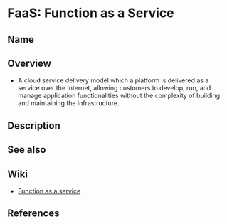 # FaaS: Function as a Service

## Name

## Overview
- A cloud service delivery model which a platform is delivered as a service over the Internet, allowing customers to develop, run, and manage application functionalities without the complexity of building and maintaining the infrastructure.

## Description

## See also

## Wiki
- [Function as a service](https://en.wikipedia.org/wiki/Function_as_a_service)

## References

